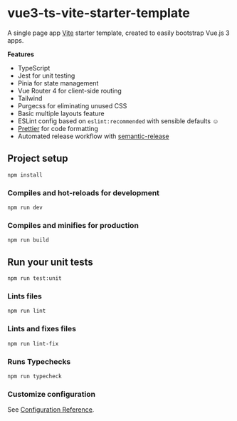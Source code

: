 # vue3-ts-vite-starter-template

A single page app [Vite](https://vitejs.dev) starter template, created to easily bootstrap Vue.js 3 apps.

**Features**

- TypeScript
- Jest for unit testing
- Pinia for state management
- Vue Router 4 for client-side routing
- Tailwind
- Purgecss for eliminating unused CSS
- Basic multiple layouts feature
- ESLint config based on `eslint:recommended` with sensible defaults :relaxed:
- [Prettier](https://prettier.io/) for code formatting
- Automated release workflow with [semantic-release](https://github.com/semantic-release/semantic-release)

## Project setup

```
npm install
```

### Compiles and hot-reloads for development

```
npm run dev
```

### Compiles and minifies for production

```
npm run build
```

## Run your unit tests

```
npm run test:unit
```

### Lints files

```
npm run lint
```

### Lints and fixes files

```
npm run lint-fix
```

### Runs Typechecks

```
npm run typecheck
```

### Customize configuration

See [Configuration Reference](https://vitejs.dev/guide/).